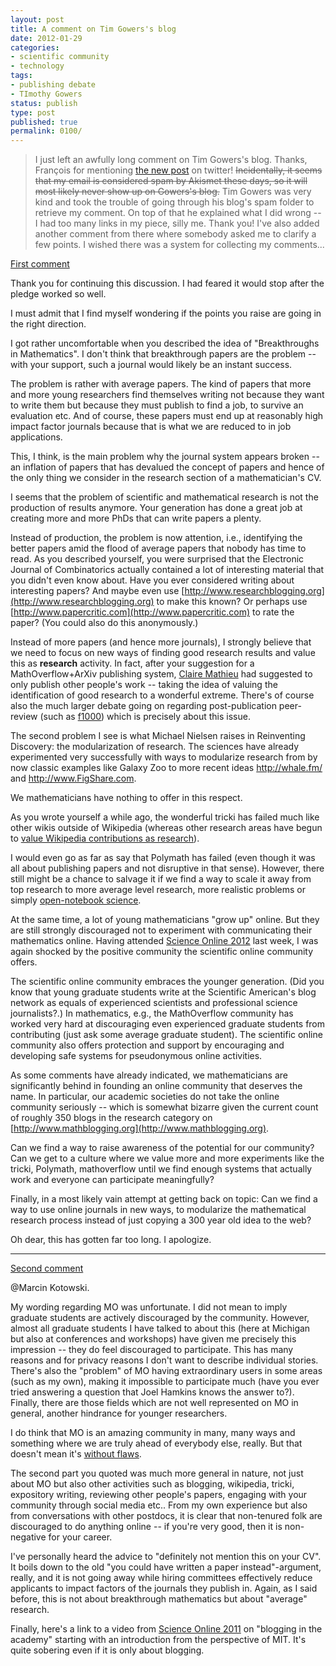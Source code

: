 ```yaml
---
layout: post
title: A comment on Tim Gowers's blog
date: 2012-01-29
categories:
- scientific community
- technology
tags:
- publishing debate
- TImothy Gowers
status: publish
type: post
published: true
permalink: 0100/
---
```


> I just left an awfully long comment on Tim Gowers's blog. Thanks, François for mentioning [the new post](http://gowers.wordpress.com/2012/01/29/whats-wrong-with-electronic-journals/) on twitter! <del datetime="2012-01-30T00:27:21+00:00">Incidentally, it seems that my email is considered spam by Akismet these days, so it will most likely never show up on Gowers's blog.</del> Tim Gowers was very kind and took the trouble of going through his blog's spam folder to retrieve my comment. On top of that he explained what I did wrong -- I had too many links in my piece, silly me. Thank you! I've also added another comment from there where somebody asked me to clarify a few points. I wished there was a system for collecting my comments...

[First comment](http://boolesrings.org/krautzberger)

Thank you for continuing this discussion. I had feared it would stop after the pledge worked so well.

I must admit that I find myself wondering if the points you raise are going in the right direction.

I got rather uncomfortable when you described the idea of "Breakthroughs in Mathematics". I don't think that breakthrough papers are the problem -- with your support, such a journal would likely be an instant success.

The problem is rather with average papers. The kind of papers that more and more young researchers find themselves writing not because they want to write them but because they must publish to find a job, to survive an evaluation etc. And of course, these papers must end up at reasonably high impact factor journals because that is what we are reduced to in job applications.

This, I think, is the main problem why the journal system appears broken -- an inflation of papers that has devalued the concept of papers and hence of the only thing we consider in the research section of a mathematician's CV.

I seems that the problem of scientific and mathematical research is not the production of results anymore. Your generation has done a great job at creating more and more PhDs that can write papers a plenty.

Instead of production, the problem is now attention, i.e., identifying the better papers amid the flood of average papers that nobody has time to read. As you described yourself, you were surprised that the Electronic Journal of Combinatorics actually contained a lot of interesting material that you didn't even know about. Have you ever considered writing about interesting papers? And maybe even use [http://www.researchblogging.org](http://www.researchblogging.org) to make this known? Or perhaps use [http://www.papercritic.com](http://www.papercritic.com) to rate the paper? (You could also do this anonymously.)

Instead of more papers (and hence more journals), I strongly believe that we need to focus on new ways of finding good research results and value this as **research** activity. In fact, after your suggestion for a MathOverflow+ArXiv publishing system, [Claire Mathieu](http://teachingintrotocs.blogspot.com/2011/11/journals-conferences-arxiv-my-solution.html) had suggested to only publish other people's work -- taking the idea of valuing the identification of good research to a wonderful extreme. There's of course also the much larger debate going on regarding post-publication peer-review (such as [f1000](http://www.f1000.com/)) which is precisely about this issue.

The second problem I see is what Michael Nielsen raises in Reinventing Discovery: the modularization of research. The sciences have already experimented very successfully with ways to modularize research from by now classic examples like Galaxy Zoo to more recent ideas http://whale.fm/ and http://www.FigShare.com.

We mathematicians have nothing to offer in this respect.

As you wrote yourself a while ago, the wonderful tricki has failed much like other wikis outside of Wikipedia (whereas other research areas have begun to [value Wikipedia contributions as research](http://blog.wikimedia.org/2011/04/06/tenure-awarded-based-in-part-on-wikipedia-contributions/)).

I would even go as far as say that Polymath has failed (even though it was all about publishing papers and not disruptive in that sense). However, there still might be a chance to salvage it if we find a way to scale it away from top research to more average level research, more realistic problems or simply [open-notebook science](http://en.wikipedia.org/wiki/Open_notebook_science).

At the same time, a lot of young mathematicians "grow up" online. But they are still strongly discouraged not to experiment with communicating their mathematics online. Having attended [Science Online 2012](http://www.scienceonline2012.com) last week, I was again shocked by the positive community the scientific online community offers.

The scientific online community embraces the younger generation. (Did you know that young graduate students write at the Scientific American's blog network as equals of experienced scientists and professional science journalists?.) In mathematics, e.g., the MathOverflow community has worked very hard at discouraging even experienced graduate students from contributing (just ask some average graduate student). The scientific online community also offers protection and support by encouraging and developing safe systems for pseudonymous online activities.

As some comments have already indicated, we mathematicians are significantly behind in founding an online community that deserves the name. In particular, our academic societies do not take the online community seriously -- which is somewhat bizarre given the current count of roughly 350 blogs in the research category on [http://www.mathblogging.org](http://www.mathblogging.org).

Can we find a way to raise awareness of the potential for our community? Can we get to a culture where we value more and more experiments like the tricki, Polymath, mathoverflow until we find enough systems that actually work and everyone can participate meaningfully?

Finally, in a most likely vain attempt at getting back on topic: Can we find a way to use online journals in new ways, to modularize the mathematical research process instead of just copying a 300 year old idea to the web?

Oh dear, this has gotten far too long. I apologize.

* * *

[Second comment](http://gowers.wordpress.com/2012/01/29/whats-wrong-with-electronic-journals/#comment-14947)

@Marcin Kotowski.

My wording regarding MO was unfortunate. I did not mean to imply graduate students are actively discouraged by the community. However, almost all graduate students I have talked to about this (here at Michigan but also at conferences and workshops) have given me precisely this impression -- they do feel discouraged to participate. This has many reasons and for privacy reasons I don't want to describe individual stories. There's also the "problem" of MO having extraordinary users in some areas (such as my own), making it impossible to participate much (have you ever tried answering a question that Joel Hamkins knows the answer to?). Finally, there are those fields which are not well represented on MO in general, another hindrance for younger researchers.

I do think that MO is an amazing community in many, many ways and something where we are truly ahead of everybody else, really. But that doesn't mean it's [without flaws](http://ilaba.wordpress.com/2011/03/28/why-im-not-on-mathoverflow/).

The second part you quoted was much more general in nature, not just about MO but also other activities such as blogging, wikipedia, tricki, expository writing, reviewing other people's papers, engaging with your community through social media etc.. From my own experience but also from conversations with other postdocs, it is clear that non-tenured folk are discouraged to do anything online -- if you're very good, then it is non-negative for your career.

I've personally heard the advice to "definitely not mention this on your CV". It boils down to the old "you could have written a paper instead"-argument, really, and it is not going away while hiring committees effectively reduce applicants to impact factors of the journals they publish in. Again, as I said before, this is not about breakthrough mathematics but about "average" research.

Finally, here's a link to a video from [Science Online 2011](http://blogs.scientificamerican.com/a-blog-around-the-clock/2011/11/03/scio11-blogging-in-the-academy/) on "blogging in the academy" starting with an introduction from the perspective of MIT. It's quite sobering even if it is only about blogging.
